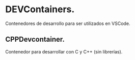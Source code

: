 # DEVContainers.
Contenedores de desarrollo para ser utilizados en VSCode.

## CPPDevcontainer.
Contenedor para desarrollar con C y C++ (sin librerías).

